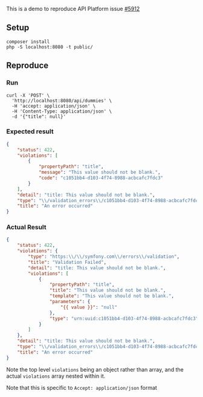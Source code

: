 This is a demo to reproduce API Platform issue [#5912](https://github.com/api-platform/core/issues/5912)

## Setup

```shell
composer install
php -S localhost:8080 -t public/
```

## Reproduce

### Run

```shell
curl -X 'POST' \
  'http://localhost:8080/api/dummies' \
  -H 'accept: application/json' \
  -H 'Content-Type: application/json' \
  -d '{"title": null}'
```

### Expected result

```json
{
    "status": 422,
    "violations": [
        {
            "propertyPath": "title",
            "message": "This value should not be blank.",
            "code": "c1051bb4-d103-4f74-8988-acbcafc7fdc3"
        }
    ],
    "detail": "title: This value should not be blank.",
    "type": "\\/validation_errors\\/c1051bb4-d103-4f74-8988-acbcafc7fdc3",
    "title": "An error occurred"
}
```

### Actual Result

```json
{
    "status": 422,
    "violations": {
        "type": "https:\\/\\/symfony.com\\/errors\\/validation",
        "title": "Validation Failed",
        "detail": "title: This value should not be blank.",
        "violations": [
            {
                "propertyPath": "title",
                "title": "This value should not be blank.",
                "template": "This value should not be blank.",
                "parameters": {
                    "{{ value }}": "null"
                },
                "type": "urn:uuid:c1051bb4-d103-4f74-8988-acbcafc7fdc3"
            }
        ]
    },
    "detail": "title: This value should not be blank.",
    "type": "\\/validation_errors\\/c1051bb4-d103-4f74-8988-acbcafc7fdc3",
    "title": "An error occurred"
}
```

Note the top level `violations` being an object rather than array, and the actual `violations` array nested within it.

Note that this is specific to `Accept: application/json` format
